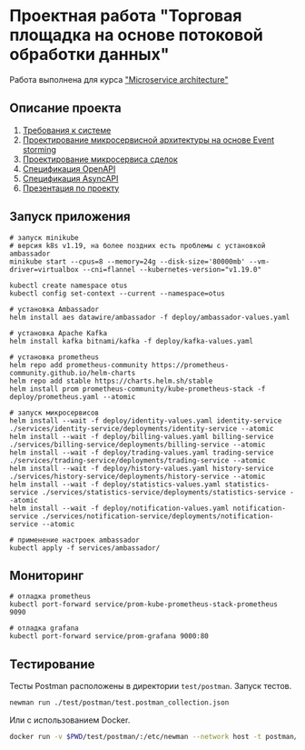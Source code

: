 # Проектная работа "Торговая площадка на основе потоковой обработки данных"

Работа выполнена для курса ["Microservice architecture"](https://otus.ru/lessons/microservice-architecture/)

## Описание проекта

1. [Требования к системе](docs/01_requirements.md)
2. [Проектирование микросервисной архитектуры на основе Event storming](docs/02_design.md)
3. [Проектирование микросервиса сделок](docs/03_trading_design.md)
4. [Спецификация OpenAPI](docs/public-api.yaml)
5. [Спецификация AsyncAPI](docs/async-api.yaml)
6. [Презентация по проекту](https://docs.google.com/presentation/d/1KrmSC7teapaxYjeN1FhxTqiPeEEtaix5PytTRu5WEwI/edit?usp=sharing)

## Запуск приложения

```shell
# запуск minikube
# версия k8s v1.19, на более поздних есть проблемы с установкой ambassador
minikube start --cpus=8 --memory=24g --disk-size='80000mb' --vm-driver=virtualbox --cni=flannel --kubernetes-version="v1.19.0"

kubectl create namespace otus
kubectl config set-context --current --namespace=otus

# установка Ambassador
helm install aes datawire/ambassador -f deploy/ambassador-values.yaml

# установка Apache Kafka
helm install kafka bitnami/kafka -f deploy/kafka-values.yaml

# установка prometheus
helm repo add prometheus-community https://prometheus-community.github.io/helm-charts
helm repo add stable https://charts.helm.sh/stable
helm install prom prometheus-community/kube-prometheus-stack -f deploy/prometheus.yaml --atomic

# запуск микросервисов
helm install --wait -f deploy/identity-values.yaml identity-service ./services/identity-service/deployments/identity-service --atomic
helm install --wait -f deploy/billing-values.yaml billing-service ./services/billing-service/deployments/billing-service --atomic
helm install --wait -f deploy/trading-values.yaml trading-service ./services/trading-service/deployments/trading-service --atomic
helm install --wait -f deploy/history-values.yaml history-service ./services/history-service/deployments/history-service --atomic
helm install --wait -f deploy/statistics-values.yaml statistics-service ./services/statistics-service/deployments/statistics-service --atomic
helm install --wait -f deploy/notification-values.yaml notification-service ./services/notification-service/deployments/notification-service --atomic

# применение настроек ambassador
kubectl apply -f services/ambassador/
```

## Мониторинг

```shell
# отладка prometheus
kubectl port-forward service/prom-kube-prometheus-stack-prometheus 9090

# отладка grafana
kubectl port-forward service/prom-grafana 9000:80
```

## Тестирование

Тесты Postman расположены в директории `test/postman`. Запуск тестов.

```bash
newman run ./test/postman/test.postman_collection.json
```

Или с использованием Docker.

```bash
docker run -v $PWD/test/postman/:/etc/newman --network host -t postman/newman:alpine run test.postman_collection.json
```
